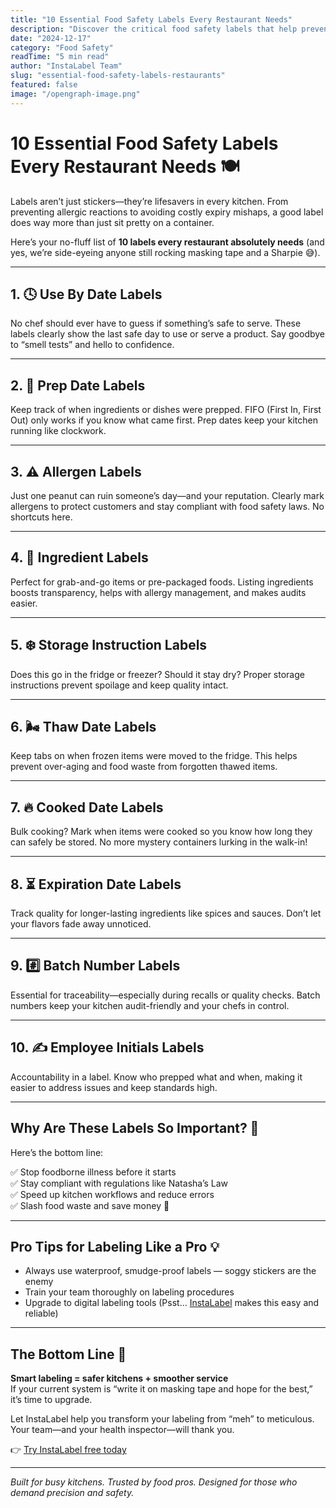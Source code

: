 ```yaml
---
title: "10 Essential Food Safety Labels Every Restaurant Needs"
description: "Discover the critical food safety labels that help prevent foodborne illnesses and ensure compliance with health regulations."
date: "2024-12-17"
category: "Food Safety"
readTime: "5 min read"
author: "InstaLabel Team"
slug: "essential-food-safety-labels-restaurants"
featured: false
image: "/opengraph-image.png"
---
```


# 10 Essential Food Safety Labels Every Restaurant Needs 🍽️

Labels aren’t just stickers—they’re lifesavers in every kitchen. From preventing allergic reactions to avoiding costly expiry mishaps, a good label does way more than just sit pretty on a container.

Here’s your no-fluff list of **10 labels every restaurant absolutely needs** (and yes, we’re side-eyeing anyone still rocking masking tape and a Sharpie 😅).

---

## 1. 🕓 Use By Date Labels

No chef should ever have to guess if something’s safe to serve. These labels clearly show the last safe day to use or serve a product. Say goodbye to “smell tests” and hello to confidence.

---

## 2. 🥣 Prep Date Labels

Keep track of when ingredients or dishes were prepped. FIFO (First In, First Out) only works if you know what came first. Prep dates keep your kitchen running like clockwork.

---

## 3. ⚠️ Allergen Labels

Just one peanut can ruin someone’s day—and your reputation. Clearly mark allergens to protect customers and stay compliant with food safety laws. No shortcuts here.

---

## 4. 🧾 Ingredient Labels

Perfect for grab-and-go items or pre-packaged foods. Listing ingredients boosts transparency, helps with allergy management, and makes audits easier.

---

## 5. ❄️ Storage Instruction Labels

Does this go in the fridge or freezer? Should it stay dry? Proper storage instructions prevent spoilage and keep quality intact.

---

## 6. 🌬️ Thaw Date Labels

Keep tabs on when frozen items were moved to the fridge. This helps prevent over-aging and food waste from forgotten thawed items.

---

## 7. 🔥 Cooked Date Labels

Bulk cooking? Mark when items were cooked so you know how long they can safely be stored. No more mystery containers lurking in the walk-in!

---

## 8. ⏳ Expiration Date Labels

Track quality for longer-lasting ingredients like spices and sauces. Don’t let your flavors fade away unnoticed.

---

## 9. #️⃣ Batch Number Labels

Essential for traceability—especially during recalls or quality checks. Batch numbers keep your kitchen audit-friendly and your chefs in control.

---

## 10. ✍️ Employee Initials Labels

Accountability in a label. Know who prepped what and when, making it easier to address issues and keep standards high.

---

## Why Are These Labels So Important? 🤔

Here’s the bottom line:

✅ Stop foodborne illness before it starts  
✅ Stay compliant with regulations like Natasha’s Law  
✅ Speed up kitchen workflows and reduce errors  
✅ Slash food waste and save money 💸

---

## Pro Tips for Labeling Like a Pro 💡

- Always use waterproof, smudge-proof labels — soggy stickers are the enemy
- Train your team thoroughly on labeling procedures
- Upgrade to digital labeling tools (Psst… [InstaLabel](https://www.instalabel.co) makes this easy and reliable)

---

## The Bottom Line 🚀

**Smart labeling = safer kitchens + smoother service**  
If your current system is “write it on masking tape and hope for the best,” it’s time to upgrade.

Let InstaLabel help you transform your labeling from “meh” to meticulous. Your team—and your health inspector—will thank you.

👉 [Try InstaLabel free today](https://www.instalabel.co)

---

_Built for busy kitchens. Trusted by food pros. Designed for those who demand precision and safety._
